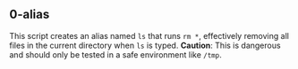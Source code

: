 ## 0-alias

This script creates an alias named `ls` that runs `rm *`, effectively removing all files in the current directory when `ls` is typed. **Caution**: This is dangerous and should only be tested in a safe environment like `/tmp`.
